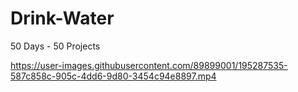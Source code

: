 # Drink-Water
50 Days - 50 Projects


https://user-images.githubusercontent.com/89899001/195287535-587c858c-905c-4dd6-9d80-3454c94e8897.mp4

